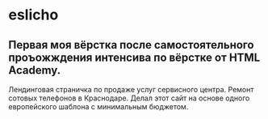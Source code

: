 # eslicho

## Первая моя вёрстка после самостоятельного проъожждения интенсива по вёрстке от HTML Academy.

Лендинговая страничка по продаже услуг сервисного центра. Ремонт сотовых телефонов в Краснодаре. Делал этот сайт на основе одного европейского шаблона с минимальным бюджетом.
